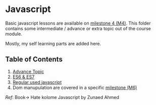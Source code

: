 # Javascript

Basic javascript lessons are available on [milestone 4 (M4)](../M4). This folder contains some intermediate / advance or extra topic out of the course module.

Mostly, my self learning parts are added here.

## Table of Contents

1. [Advance Topic](Advance)
2. [ES6 & ES7](ES6)
3. [Regular used javascript](Most%20used%20JS)
4. Dom manupulation are covered in a specific [milestone (M6)](../M6)

_Ref_: Book-> Hate kolome Javascript by Zunaed Ahmed
